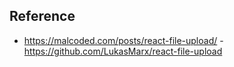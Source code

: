 ## Reference 
- https://malcoded.com/posts/react-file-upload/
  -https://github.com/LukasMarx/react-file-upload